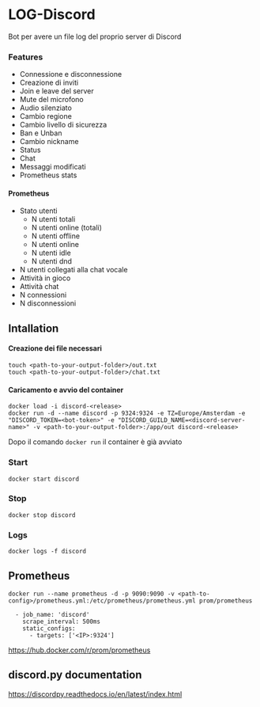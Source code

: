 # LOG-Discord

Bot per avere un file log del proprio server di Discord

### Features
* Connessione e disconnessione
* Creazione di inviti
* Join e leave del server
* Mute del microfono
* Audio silenziato
* Cambio regione
* Cambio livello di sicurezza
* Ban e Unban
* Cambio nickname
* Status
* Chat
* Messaggi modificati
* Prometheus stats

#### Prometheus
* Stato utenti
  * N utenti totali
  * N utenti online (totali)
  * N utenti offline
  * N utenti online 
  * N utenti idle
  * N utenti dnd
* N utenti collegati alla chat vocale
* Attività in gioco
* Attività chat
* N connessioni
* N disconnessioni

## Intallation
#### Creazione dei file necessari
```
touch <path-to-your-output-folder>/out.txt
touch <path-to-your-output-folder>/chat.txt
```
#### Caricamento e avvio del container
```
docker load -i discord-<release>
docker run -d --name discord -p 9324:9324 -e TZ=Europe/Amsterdam -e "DISCORD_TOKEN=<bot-token>" -e "DISCORD_GUILD_NAME=<discord-server-name>" -v <path-to-your-output-folder>:/app/out discord-<release>
```
Dopo il comando ``` docker run ``` il container è già avviato
### Start
```docker start discord```
### Stop
```docker stop discord```
### Logs
```docker logs -f discord```

## Prometheus
```
docker run --name prometheus -d -p 9090:9090 -v <path-to-config>/prometheus.yml:/etc/prometheus/prometheus.yml prom/prometheus
```
```
  - job_name: 'discord'
    scrape_interval: 500ms
    static_configs:
      - targets: ['<IP>:9324']
```
https://hub.docker.com/r/prom/prometheus

## discord.py documentation
https://discordpy.readthedocs.io/en/latest/index.html

